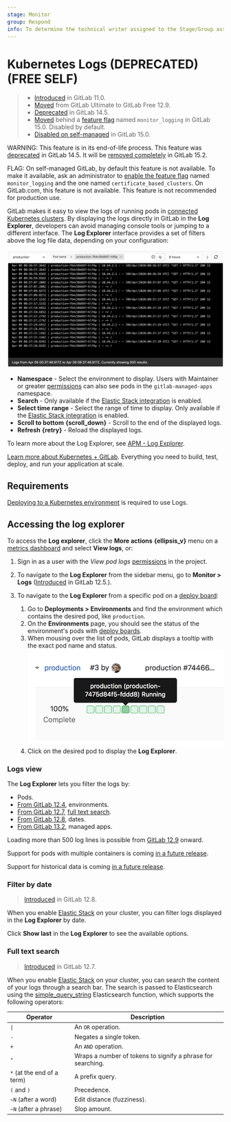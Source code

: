 ```yaml
---
stage: Monitor
group: Respond
info: To determine the technical writer assigned to the Stage/Group associated with this page, see https://about.gitlab.com/handbook/engineering/ux/technical-writing/#assignments
---
```


# Kubernetes Logs (DEPRECATED) **(FREE SELF)**

> - [Introduced](https://gitlab.com/gitlab-org/gitlab/-/issues/4752) in GitLab 11.0.
> - [Moved](https://gitlab.com/gitlab-org/gitlab/-/merge_requests/26383) from GitLab Ultimate to GitLab Free 12.9.
> - [Deprecated](https://gitlab.com/groups/gitlab-org/configure/-/epics/8) in GitLab 14.5.
> - [Moved](https://gitlab.com/gitlab-org/gitlab/-/issues/360182) behind a [feature flag](../../../administration/feature_flags.md) named `monitor_logging` in GitLab 15.0. Disabled by default.
> - [Disabled on self-managed](https://gitlab.com/gitlab-org/gitlab/-/issues/353410) in GitLab 15.0.

WARNING:
This feature is in its end-of-life process.
This feature was [deprecated](https://gitlab.com/groups/gitlab-org/configure/-/epics/8) in GitLab 14.5.
It will be [removed completely](https://gitlab.com/gitlab-org/gitlab/-/issues/346485) in GitLab 15.2.

FLAG:
On self-managed GitLab, by default this feature is not available. To make it available, ask an administrator to [enable the feature flag](../../../administration/feature_flags.md) named `monitor_logging` and the one named `certificate_based_clusters`.
On GitLab.com, this feature is not available.
This feature is not recommended for production use.

GitLab makes it easy to view the logs of running pods in
[connected Kubernetes clusters](index.md). By displaying the logs directly in GitLab
in the **Log Explorer**, developers can avoid managing console tools or jumping
to a different interface. The **Log Explorer** interface provides a set of filters
above the log file data, depending on your configuration:

![Pod logs](img/kubernetes_pod_logs_v12_10.png)

- **Namespace** - Select the environment to display. Users with Maintainer or
  greater [permissions](../../permissions.md) can also see pods in the
  `gitlab-managed-apps` namespace.
- **Search** - Only available if the [Elastic Stack integration](../../clusters/integrations.md#elastic-stack-cluster-integration) is enabled.
- **Select time range** - Select the range of time to display.
  Only available if the [Elastic Stack integration](../../clusters/integrations.md#elastic-stack-cluster-integration) is enabled.
- **Scroll to bottom** **{scroll_down}** - Scroll to the end of the displayed logs.
- **Refresh** **{retry}** - Reload the displayed logs.

<i class="fa fa-youtube-play youtube" aria-hidden="true"></i>
To learn more about the Log Explorer, see [APM - Log Explorer](https://www.youtube.com/watch?v=hWclZHA7Dgw).

[Learn more about Kubernetes + GitLab](https://about.gitlab.com/solutions/kubernetes/).
Everything you need to build, test, deploy, and run your application at scale.

## Requirements

[Deploying to a Kubernetes environment](../deploy_boards.md#enabling-deploy-boards)
is required to use Logs.

## Accessing the log explorer

To access the **Log explorer**, click the **More actions** **{ellipsis_v}** menu on
a [metrics dashboard](../../../operations/metrics/index.md) and select **View logs**, or:

1. Sign in as a user with the _View pod logs_
   [permissions](../../permissions.md#project-members-permissions) in the project.
1. To navigate to the **Log Explorer** from the sidebar menu, go to **Monitor > Logs**
   ([Introduced](https://gitlab.com/gitlab-org/gitlab-foss/-/merge_requests/22011) in GitLab 12.5.).
1. To navigate to the **Log Explorer** from a specific pod on a [deploy board](../deploy_boards.md):

   1. Go to **Deployments > Environments** and find the environment
      which contains the desired pod, like `production`.
   1. On the **Environments** page, you should see the status of the environment's
      pods with [deploy boards](../deploy_boards.md).
   1. When mousing over the list of pods, GitLab displays a tooltip with the exact pod name
      and status.
      ![deploy boards pod list](img/pod_logs_deploy_board.png)
   1. Click on the desired pod to display the **Log Explorer**.

### Logs view

The **Log Explorer** lets you filter the logs by:

- Pods.
- [From GitLab 12.4](https://gitlab.com/gitlab-org/gitlab/-/issues/5769), environments.
- [From GitLab 12.7](https://gitlab.com/gitlab-org/gitlab/-/merge_requests/21656),
  [full text search](#full-text-search).
- [From GitLab 12.8](https://gitlab.com/gitlab-org/gitlab/-/issues/197879), dates.
- [From GitLab 13.2](https://gitlab.com/gitlab-org/gitlab/-/issues/208790), managed apps.

Loading more than 500 log lines is possible from
[GitLab 12.9](https://gitlab.com/gitlab-org/gitlab/-/issues/198050) onward.

Support for pods with multiple containers is coming
[in a future release](https://gitlab.com/gitlab-org/gitlab/-/issues/13404).

Support for historical data is coming
[in a future release](https://gitlab.com/gitlab-org/gitlab/-/issues/196191).

### Filter by date

> [Introduced](https://gitlab.com/gitlab-org/gitlab/-/issues/197879) in GitLab 12.8.

When you enable [Elastic Stack](../../clusters/integrations.md#elastic-stack-cluster-integration)
on your cluster, you can filter logs displayed in the **Log Explorer** by date.

Click **Show last** in the **Log Explorer** to see the available options.

### Full text search

> [Introduced](https://gitlab.com/gitlab-org/gitlab/-/merge_requests/21656) in GitLab 12.7.

When you enable [Elastic Stack](../../clusters/integrations.md#elastic-stack-cluster-integration) on your cluster,
you can search the content of your logs through a search bar. The search is passed
to Elasticsearch using the
[simple_query_string](https://www.elastic.co/guide/en/elasticsearch/reference/current/query-dsl-simple-query-string-query.html)
Elasticsearch function, which supports the following operators:

| Operator                   | Description                                                 |
|----------------------------|-------------------------------------------------------------|
|  `\|`                      | An `OR` operation.                                          |
| `-`                        | Negates a single token.                                     |
| `+`                        | An `AND` operation.                                         |
| `"`                        | Wraps a number of tokens to signify a phrase for searching. |
| `*` (at the end of a term) | A prefix query.                                             |
| `(` and `)`                | Precedence.                                                 |
| `~N` (after a word)        | Edit distance (fuzziness).                                  |
| `~N` (after a phrase)      | Slop amount.                                                |
